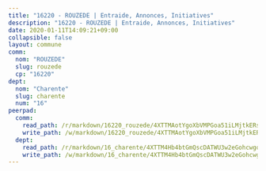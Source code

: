 ```yaml
---
title: "16220 - ROUZEDE | Entraide, Annonces, Initiatives"
description: "16220 - ROUZEDE | Entraide, Annonces, Initiatives"
date: 2020-01-11T14:09:21+09:00
collapsible: false
layout: commune
comm:
  nom: "ROUZEDE"
  slug: rouzede
  cp: "16220"
dept:
  nom: "Charente"
  slug: charente
  num: "16"
peerpad:
  comm:
    read_path: /r/markdown/16220_rouzede/4XTTMAotYgoXbVMPGoa51iLMjtkERsD4ScuJTFxePrHdmVng8
    write_path: /w/markdown/16220_rouzede/4XTTMAotYgoXbVMPGoa51iLMjtkERsD4ScuJTFxePrHdmVng8-K3TgUH36wzymhTZkmZmw6fRNbjZEdgirbCHApZnkdKxncXFmobXyXu2jwwfzUbLRWP8WH6Twfm9h7MHzmYvxe4iTfv1wgHaiigCd1kwQCbFJ5F3RsEfZF14tQjDhWANSWpVatS16
  dept:
    read_path: /r/markdown/16_charente/4XTTM4Hb4btGmQscDATWU3w2eGohcwgqasCDtGWVahJnAEsq8
    write_path: /w/markdown/16_charente/4XTTM4Hb4btGmQscDATWU3w2eGohcwgqasCDtGWVahJnAEsq8-K3TgU9zhAjxEMbYrSr9VB24idAgS7xBryN3TjEsJmsrToRfRc8PWUu9zDXmtMXWLR7TNqZhAPJFsnJ4QbuWpLJvHpyW2q8LZxtsaakTfiMdj4HFsc11ZXzpn4aT8zYKZzSLwV1CA
---
```


